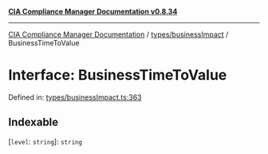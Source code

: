 [**CIA Compliance Manager Documentation v0.8.34**](../../../README.md)

***

[CIA Compliance Manager Documentation](../../../modules.md) / [types/businessImpact](../README.md) / BusinessTimeToValue

# Interface: BusinessTimeToValue

Defined in: [types/businessImpact.ts:363](https://github.com/Hack23/cia-compliance-manager/blob/a33140701dae02a85d2f0d957645dda4d2c4da41/src/types/businessImpact.ts#L363)

## Indexable

\[`level`: `string`\]: `string`
